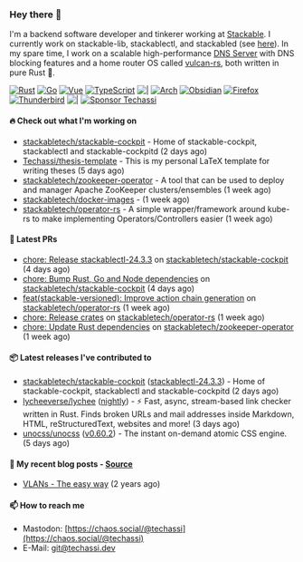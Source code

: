 ### Hey there 👋

I'm a backend software developer and tinkerer working at [Stackable][stackable]. I currently work on
stackable-lib, stackablectl, and stackabled (see [here][stackable-work]). In my spare time, I work on
a scalable high-performance [DNS Server][portal] with DNS blocking features and a home router OS
called [vulcan-rs][vulcan], both written in pure Rust 🦀.

[stackable-work]: https://github.com/stackabletech/stackable
[stackable]: https://github.com/stackabletech
[portal]: https://github.com/portal-rs/portal
[vulcan]: https://github.com/vulcan-rs

[![Rust](https://img.shields.io/badge/-Rust-141414?style=flat&logo=rust&logoColor=%23f97f39)](https://www.rust-lang.org/)
[![Go](https://img.shields.io/badge/-Go-141414?style=flat&logo=go&logoColor=%23f97f39)](https://go.dev/)
[![Vue](https://img.shields.io/badge/-Vue-141414?style=flat&logo=vuedotjs&logoColor=%23f97f39)](https://vuejs.org/)
[![TypeScript](https://img.shields.io/badge/-TypeScript-141414?style=flat&logo=typescript&logoColor=%23f97f39)](https://www.typescriptlang.org/)
![|](https://img.shields.io/badge/-%7C-141414?style=flat&logoColor=%23f97f39)
[![Arch](https://img.shields.io/badge/-Arch-141414?style=flat&logo=archlinux&logoColor=%23f97f39)](https://archlinux.org/)
[![Obsidian](https://img.shields.io/badge/-Obsidian-141414?style=flat&logo=obsidian&logoColor=%23f97f39)](https://obsidian.md/)
[![Firefox](https://img.shields.io/badge/-Firefox-141414?style=flat&logo=firefox&logoColor=%23f97f39)](https://www.mozilla.org/en-US/firefox/new/)
[![Thunderbird](https://img.shields.io/badge/-Thunderbird-141414?style=flat&logo=thunderbird&logoColor=%23f97f39)](https://www.thunderbird.net/en-US/)
![|](https://img.shields.io/badge/-%7C-141414?style=flat&logoColor=%23f97f39)
[![Sponsor Techassi](https://img.shields.io/badge/-Sponsor-141414?style=flat&logo=github&logoColor=%23f97f39)](https://github.com/sponsors/Techassi)

#### 🔥 Check out what I'm working on


- [stackabletech/stackable-cockpit](https://github.com/stackabletech/stackable-cockpit) - Home of stackable-cockpit, stackablectl and stackable-cockpitd (2 days ago)
- [Techassi/thesis-template](https://github.com/Techassi/thesis-template) - This is my personal LaTeX template for writing theses (5 days ago)
- [stackabletech/zookeeper-operator](https://github.com/stackabletech/zookeeper-operator) - A tool that can be used to deploy and manager Apache ZooKeeper clusters/ensembles (1 week ago)
- [stackabletech/docker-images](https://github.com/stackabletech/docker-images) -  (1 week ago)
- [stackabletech/operator-rs](https://github.com/stackabletech/operator-rs) - A simple wrapper/framework around kube-rs to make implementing Operators/Controllers easier (1 week ago)

#### 🧪 Latest PRs


- [chore: Release stackablectl-24.3.3](https://github.com/stackabletech/stackable-cockpit/pull/239) on [stackabletech/stackable-cockpit](https://github.com/stackabletech/stackable-cockpit) (4 days ago)
- [chore: Bump Rust, Go and Node dependencies](https://github.com/stackabletech/stackable-cockpit/pull/238) on [stackabletech/stackable-cockpit](https://github.com/stackabletech/stackable-cockpit) (4 days ago)
- [feat(stackable-versioned): Improve action chain generation](https://github.com/stackabletech/operator-rs/pull/784) on [stackabletech/operator-rs](https://github.com/stackabletech/operator-rs) (1 week ago)
- [chore: Release crates](https://github.com/stackabletech/operator-rs/pull/783) on [stackabletech/operator-rs](https://github.com/stackabletech/operator-rs) (1 week ago)
- [chore: Update Rust dependencies](https://github.com/stackabletech/zookeeper-operator/pull/812) on [stackabletech/zookeeper-operator](https://github.com/stackabletech/zookeeper-operator) (1 week ago)

#### 📦 Latest releases I've contributed to


- [stackabletech/stackable-cockpit](https://github.com/stackabletech/stackable-cockpit/releases/tag/stackablectl-24.3.3) ([stackablectl-24.3.3](https://github.com/stackabletech/stackable-cockpit/releases/tag/stackablectl-24.3.3)) - Home of stackable-cockpit, stackablectl and stackable-cockpitd (2 days ago)
- [lycheeverse/lychee](https://github.com/lycheeverse/lychee/releases/tag/nightly) ([nightly](https://github.com/lycheeverse/lychee/releases/tag/nightly)) - ⚡ Fast, async, stream-based link checker written in Rust. Finds broken URLs and mail addresses inside Markdown, HTML, reStructuredText, websites and more! (3 days ago)
- [unocss/unocss](https://github.com/unocss/unocss/releases/tag/v0.60.2) ([v0.60.2](https://github.com/unocss/unocss/releases/tag/v0.60.2)) - The instant on-demand atomic CSS engine. (5 days ago)

#### 📜 My recent blog posts - [Source](https://github.com/Techassi/page)


- [VLANs - The easy way](https://techassi.dev/posts/vlans-the-easy-way/) (2 years ago)

#### 📫 How to reach me

- Mastodon: [https://chaos.social/@techassi](https://chaos.social/@techassi)
- E-Mail: git@techassi.dev
